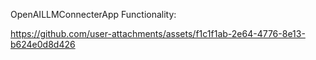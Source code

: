 OpenAILLMConnecterApp Functionality:

https://github.com/user-attachments/assets/f1c1f1ab-2e64-4776-8e13-b624e0d8d426

